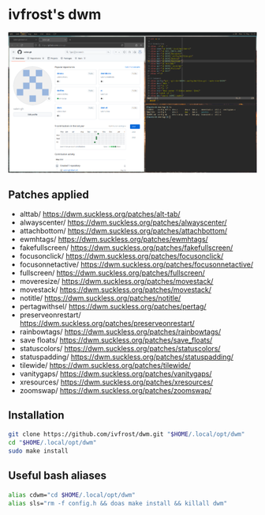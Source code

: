 # ivfrost's dwm
![ivfrost's dwm preview](dwm.png?)

## Patches applied

- alttab/ https://dwm.suckless.org/patches/alt-tab/
- alwayscenter/ https://dwm.suckless.org/patches/alwayscenter/
- attachbottom/ https://dwm.suckless.org/patches/attachbottom/
- ewmhtags/ https://dwm.suckless.org/patches/ewmhtags/
- fakefullscreen/ https://dwm.suckless.org/patches/fakefullscreen/
- focusonclick/ https://dwm.suckless.org/patches/focusonclick/
- focusonnetactive/ https://dwm.suckless.org/patches/focusonnetactive/
- fullscreen/ https://dwm.suckless.org/patches/fullscreen/
- moveresize/ https://dwm.suckless.org/patches/movestack/
- movestack/ https://dwm.suckless.org/patches/movestack/
- notitle/ https://dwm.suckless.org/patches/notitle/
- pertagwithsel/ https://dwm.suckless.org/patches/pertag/
- preserveonrestart/ https://dwm.suckless.org/patches/preserveonrestart/
- rainbowtags/ https://dwm.suckless.org/patches/rainbowtags/
- save floats/ https://dwm.suckless.org/patches/save_floats/
- statuscolors/ https://dwm.suckless.org/patches/statuscolors/
- statuspadding/ https://dwm.suckless.org/patches/statuspadding/
- tilewide/ https://dwm.suckless.org/patches/tilewide/
- vanitygaps/ https://dwm.suckless.org/patches/vanitygaps/
- xresources/ https://dwm.suckless.org/patches/xresources/
- zoomswap/ https://dwm.suckless.org/patches/zoomswap/


## Installation

```bash
git clone https://github.com/ivfrost/dwm.git "$HOME/.local/opt/dwm"
cd "$HOME/.local/opt/dwm"
sudo make install
```


## Useful bash aliases

```bash
alias cdwm="cd $HOME/.local/opt/dwm"
alias sls="rm -f config.h && doas make install && killall dwm"
```

